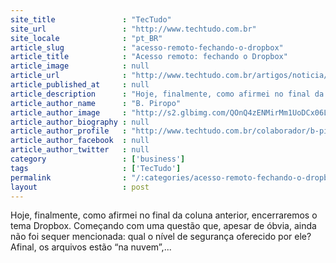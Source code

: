 ```yaml
---
site_title               : "TecTudo"
site_url                 : "http://www.techtudo.com.br"
site_locale              : "pt_BR"
article_slug             : "acesso-remoto-fechando-o-dropbox"
article_title            : "Acesso remoto: fechando o Dropbox"
article_image            : null
article_url              : "http://www.techtudo.com.br/artigos/noticia/2012/04/acesso-remoto-fechando-o-dropbox.html"
article_published_at     : null
article_description      : "Hoje, finalmente, como afirmei no final da coluna anterior, encerraremos o tema Dropbox. Começando com uma questão que, apesar de óbvia, ainda não foi sequer mencionada: qual o nível de segurança oferecido por ele? Afinal, os arquivos estão “na nuvem”,..."
article_author_name      : "B. Piropo"
article_author_image     : "http://s2.glbimg.com/QOnQ4zENMirMm1UoDCx06LvUKBc=/30x30/s2.glbimg.com/UVoXjTXkvWNJyDvAUl7va_sp56g=/140x140/s.glbimg.com/po/tt2/f/original/2013/11/12/piropo.jpg"
article_author_biography : null
article_author_profile   : "http://www.techtudo.com.br/colaborador/b-piropo.html"
article_author_facebook  : null
article_author_twitter   : null
category                 : ['business']
tags                     : ['TecTudo']
permalink                : "/:categories/acesso-remoto-fechando-o-dropbox/"
layout                   : post
---
```


Hoje, finalmente, como afirmei no final da coluna anterior, encerraremos o tema Dropbox. Começando com uma questão que, apesar de óbvia, ainda não foi sequer mencionada: qual o nível de segurança oferecido por ele? Afinal, os arquivos estão “na nuvem”,...
